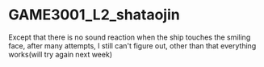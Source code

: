 # GAME3001_L2_shataojin

Except that there is no sound reaction when the ship touches the smiling face, after many attempts, I still can't figure out, other than that everything works(will try again next week)

